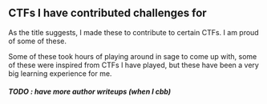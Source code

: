 ## CTFs I have contributed challenges for
As the title suggests, I made these to contribute to certain CTFs. I am proud of some of these. 

Some of these took hours of playing around in sage to come up with, some of these were inspired from CTFs I have played, but these have been a very big learning experience for me. 

##### TODO : have more author writeups (when I cbb)